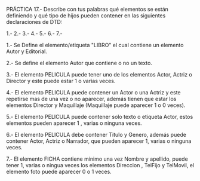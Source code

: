 PRÁCTICA  17.-  Describe  con  tus  palabras  qué  elementos  se están  definiendo  y  qué  tipo  de  hijos  pueden  contener  en  las siguientes declaraciones de DTD:

1.- <!ELEMENT LIBRO (Autor, Editorial)>
2.- <!ELEMENT Autor (#PCDATA)>
3.- <!ELEMENT PELICULA (Actor | Actriz | Director)+>
4.- <!ELEMENT PELICULA ((Actor | Actriz)*, Director , Maquillaje?)>
5.- <!ELEMENT PELICULA (#PCDATA | Actor)*>
6.- <!ELEMENT PELICULA (Titulo, Genero, (Actor | Actriz | Narrador)*)>
7.- <!ELEMENT FICHA (Nombre+, Apellido+, Direccion*, foto?, TelFijo*|TelMovil*)>



1.- Se Define el elemento/etiqueta "LIBRO" el cual contiene un elemento Autor y Editorial.

2.- Se define el elemento Autor que contiene o no un texto.

3.- El elemento PELICULA puede tener uno de los elementos Actor, Actriz o Director y este puede estar 1 o varias veces.

4.- El elemento PELICULA puede contener un Actor o una Actriz y este repetirse mas de una vez o no aparecer, además tienen que estar los elementos Director y Maquillaje (Maquillaje puede aparecer 1 o 0 veces).

5.- El elemento PELICULA puede contener solo texto o etiqueta Actor, estos elementos pueden aparecer 1 , varias o ninguna veces.

6.- El elemento PELICULA debe contener Titulo y Genero, además puede contener Actor, Actriz o Narrador, que pueden aparecer 1, varias o ninguna veces.

7.- El elemento FICHA contiene mínimo una vez Nombre y apellido, puede tener 1, varias o ningua veces los elementos Direccion , TelFijo y TelMovil, el elemento foto puede aparecer 0 o 1 veces.
